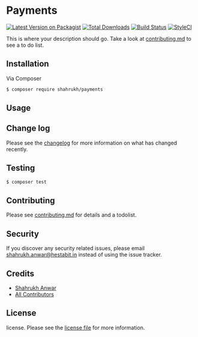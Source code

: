 # Payments

[![Latest Version on Packagist][ico-version]][link-packagist]
[![Total Downloads][ico-downloads]][link-downloads]
[![Build Status][ico-travis]][link-travis]
[![StyleCI][ico-styleci]][link-styleci]

This is where your description should go. Take a look at [contributing.md](contributing.md) to see a to do list.

## Installation

Via Composer

``` bash
$ composer require shahrukh/payments
```

## Usage

## Change log

Please see the [changelog](changelog.md) for more information on what has changed recently.

## Testing

``` bash
$ composer test
```

## Contributing

Please see [contributing.md](contributing.md) for details and a todolist.

## Security

If you discover any security related issues, please email shahrukh.anwar@hestabit.in instead of using the issue tracker.

## Credits

- [Shahrukh Anwar][link-author]
- [All Contributors][link-contributors]

## License

license. Please see the [license file](license.md) for more information.

[ico-version]: https://img.shields.io/packagist/v/shahrukh/payments.svg?style=flat-square
[ico-downloads]: https://img.shields.io/packagist/dt/shahrukh/payments.svg?style=flat-square
[ico-travis]: https://img.shields.io/travis/shahrukh/payments/master.svg?style=flat-square
[ico-styleci]: https://styleci.io/repos/12345678/shield

[link-packagist]: https://packagist.org/packages/shahrukh/payments
[link-downloads]: https://packagist.org/packages/shahrukh/payments
[link-travis]: https://travis-ci.org/shahrukh/payments
[link-styleci]: https://styleci.io/repos/12345678
[link-author]: https://github.com/shahrukh
[link-contributors]: ../../contributors]
